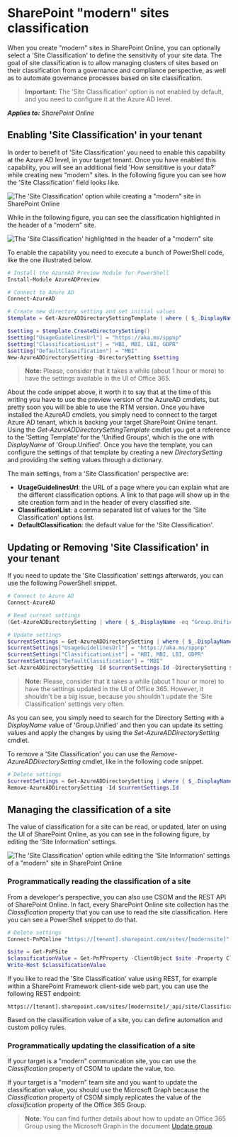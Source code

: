 # SharePoint "modern" sites classification
When you create "modern" sites in SharePoint Online, you can optionally select a 'Site Classification' to define the sensitivity of your site data. The goal of site classification is to allow managing clusters of sites based on their classification from a governance and compliance perspective, as well as to automate governance processes based on site classification.

>**Important:** 
The 'Site Classification' option is not enabled by default, and you need to configure it at the Azure AD level.

_**Applies to:** SharePoint Online_

## Enabling 'Site Classification' in your tenant
<a name="enablingSiteClassification"> </a>
In order to benefit of 'Site Classification' you need to enable this capability at the Azure AD level, in your target tenant. Once you have enabled this capability, you will see an additional field 'How sensititive is your data?' while creating new "modern" sites. In the following figure you can see how the 'Site Classification' field looks like.

![The 'Site Classification' option while creating a "modern" site in SharePoint Online](media/modern-experiences/site-classification-ui.png)

While in the following figure, you can see the classification highlighted in the header of a "modern" site.

![The 'Site Classification' highlighted in the header of a "modern" site](media/modern-experiences/site-classification-ui-output.png)

To enable the capability you need to execute a bunch of PowerShell code, like the one illustrated below.

```PowerShell
# Install the AzureAD Preview Module for PowerShell
Install-Module AzureADPreview

# Connect to Azure AD
Connect-AzureAD

# Create new directory setting and set initial values
$template = Get-AzureADDirectorySettingTemplate | where { $_.DisplayName -eq "Group.Unified" }

$setting = $template.CreateDirectorySetting()
$setting["UsageGuidelinesUrl"] = "https://aka.ms/sppnp"
$setting["ClassificationList"] = "HBI, MBI, LBI, GDPR"
$setting["DefaultClassification"] = "MBI"
New-AzureADDirectorySetting -DirectorySetting $setting

```

>**Note:** 
Please, consider that it takes a while (about 1 hour or more) to have the settings available in the UI of Office 365.

About the code snippet above, it worth it to say that at the time of this writing you have to use the preview version of the AzureAD cmdlets, but pretty soon you will be able to use the RTM version.
Once you have installed the AzureAD cmdlets, you simply need to connect to the target Azure AD tenant, which is backing your target SharePoint Online tenant.
Using the _Get-AzureADDirectorySettingTemplate_ cmdlet you get a reference to the 'Setting Template' for the 'Unified Groups', which is the one with _DisplayName_ of 'Group.Unified'.
Once you have the template, you can configure the settings of that template by creating a new _DirectorySetting_ and providing the setting values through a dictionary.

The main settings, from a 'Site Classification' perspective are:
* **UsageGuidelinesUrl**: the URL of a page where you can explain what are the different classification options. A link to that page will show up in the site creation form and in the header of every classified site.
* **ClassificationList**: a comma separated list of values for the 'Site Classification' options list.
* **DefaultClassification**: the default value for the 'Site Classification'.

## Updating or Removing 'Site Classification' in your tenant
<a name="updatingRemovingClassification"> </a>
If you need to update the 'Site Classification' settings afterwards, you can use the following PowerShell snippet.

```PowerShell
# Connect to Azure AD
Connect-AzureAD

# Read current settings
(Get-AzureADDirectorySetting | where { $_.DisplayName -eq "Group.Unified" }).Values

# Update settings
$currentSettings = Get-AzureADDirectorySetting | where { $_.DisplayName -eq "Group.Unified" }
$currentSettings["UsageGuidelinesUrl"] = "https://aka.ms/sppnp"
$currentSettings["ClassificationList"] = "HBI, MBI, LBI, GDPR"
$currentSettings["DefaultClassification"] = "MBI"
Set-AzureADDirectorySetting -Id $currentSettings.Id -DirectorySetting $currentSettings

```

>**Note:** 
Please, consider that it takes a while (about 1 hour or more) to have the settings updated in the UI of Office 365. However, it shouldn't be a big issue, because you shouldn't update the 'Site Classification' settings very often.

As you can see, you simply need to search for the Directory Setting with a _DisplayName_ value of 'Group.Unified' and then you can update its setting values and apply the changes by using the _Set-AzureADDirectorySetting_ cmdlet.

To remove a 'Site Classification' you can use the _Remove-AzureADDirectorySetting_ cmdlet, like in the following code snippet.

```PowerShell
# Delete settings
$currentSettings = Get-AzureADDirectorySetting | where { $_.DisplayName -eq "Group.Unified" }
Remove-AzureADDirectorySetting -Id $currentSettings.Id
```

## Managing the classification of a site
<a name="managingClassification"> </a>
The value of classification for a site can be read, or updated, later on using the UI of SharePoint Online, as you can see in the following figure, by editing the 'Site Information' settings.

![The 'Site Classification' option while editing the 'Site Information' settings of a "modern" site in SharePoint Online](media/modern-experiences/site-classification-update-ui.png)

### Programmatically reading the classification of a site
<a name="sectionSection3"> </a>
From a developer's perspective, you can also use CSOM and the REST API of SharePoint Online. In fact, every SharePoint Online site collection has the _Classification_ property that you can use to read the site classification. Here you can see a PowerShell snippet to do that.

```PowerShell
# Delete settings
Connect-PnPOnline "https://[tenant].sharepoint.com/sites/[modernsite]" -Credentials [credentials]

$site = Get-PnPSite
$classificationValue = Get-PnPProperty -ClientObject $site -Property Classification
Write-Host $classificationValue
```

If you like to read the 'Site Classification' value using REST, for example within a SharePoint Framework client-side web part, you can use the following REST endpoint:

```TEXT
https://[tenant].sharepoint.com/sites/[modernsite]/_api/site/Classification
```

Based on the classification value of a site, you can define automation and custom policy rules.

### Programmatically updating the classification of a site
<a name="governanceClassification"> </a>
If your target is a  "modern" communication site, you can use the _Classification_ property of CSOM to update the value, too.

If your target is a "modern" team site and you want to update the classification value, you should use the Microsoft Graph because the _Classification_ property of CSOM simply replicates the value of the _classification_ property of the Office 365 Group.

> **Note**: You can find further details about how to update an Office 365 Group using the Microsoft Graph in the document [Update group](https://developer.microsoft.com/en-us/graph/docs/api-reference/v1.0/api/group_update).
